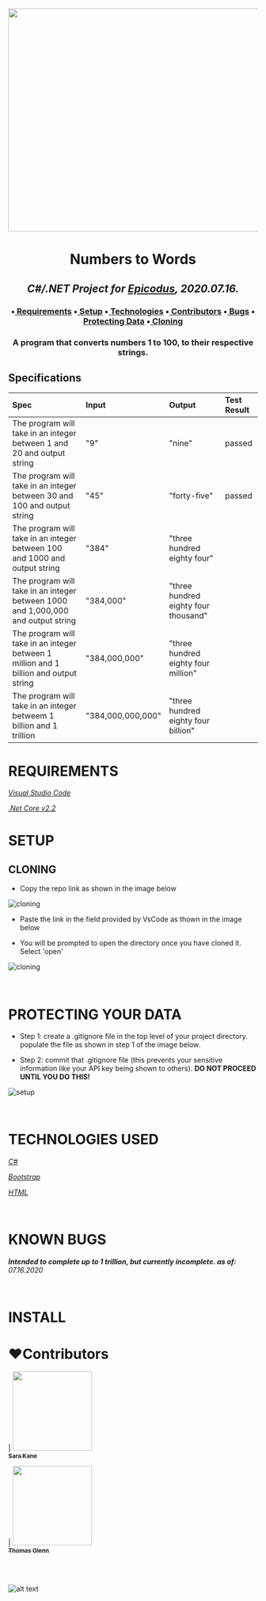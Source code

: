 <h1 align='center'><img width='900' height='450' src='https://homeschoolgiveaways.com/wp-content/uploads/2014/04/Printable_NumberWords_Poster_BWandColor_HSG_LLL_2014-04.jpg'><br>


**<h1 align = 'center'>Numbers to Words**


*<h2 align ='center'>C#/.NET Project for [Epicodus](https://www.epicodus.com/), 2020.07.16.*


<h3 align ='center'>•<a href='#requirements'> Requirements</a> •<a href='#setup'> Setup</a> •<a href='#technologies-used'> Technologies</a> •<a href='#❤️contributors'> Contributors</a> •<a href='#known-bugs'> Bugs</a> •<a href='#protecting-your-data'> Protecting Data</a> •<a href='#cloning'> Cloning</a></h3>


<h3 align='center'>A program that converts numbers 1 to 100, to their respective strings.</h3>


## Specifications
| Spec | Input | Output | Test Result |
|:--------- |:--------- |:-------- |:---------|
| The program will take in an integer between 1 and 20 and output string | "9" | "nine" | passed |
| The program will take in an integer between 30 and 100 and output string | "45" | "forty-five" | passed |
| The program will take in an integer between 100 and 1000 and output string | "384" | "three hundred eighty four" |
| The program will take in an integer between 1000 and 1,000,000 and output string | "384,000" | "three hundred eighty four thousand" |
| The program will take in an integer between 1 million and 1 billion and output string | "384,000,000" | "three hundred eighty four million" |
| The program will take in an integer betweem 1 billion and 1 trillion | "384,000,000,000" | "three hundred eighty four billion" |

# **REQUIREMENTS**

_[Visual Studio Code](https://code.visualstudio.com/)_

_[.Net Core v2.2](https://dotnet.microsoft.com/download/dotnet-core/2.2)_

# **SETUP**

## **CLONING**

* Copy the repo link as shown in the image below

![cloning](https://coding-assets.s3-us-west-2.amazonaws.com/img/clone.gif 'How to clone repo')

* Paste the link in the field provided by VsCode as thown in the image below

* You will be prompted to open the directory once you have cloned it. Select 'open'

![cloning](https://coding-assets.s3-us-west-2.amazonaws.com/img/clone-github2.gif 'Cloning from Github within VSCode')

<br>

# **PROTECTING YOUR DATA**

* Step 1: create a .gitignore file in the top level of your project directory. populate the file as shown in step 1 of the image below.

* Step 2: commit that .gitignore file (this prevents your sensitive information like your API key being shown to others). **DO NOT PROCEED UNTIL YOU DO THIS!**

![setup](https://coding-assets.s3-us-west-2.amazonaws.com/img/readme-image-3.jpg 'Set up instructions')

<br>

# **TECHNOLOGIES USED**

_[C#](https://docs.microsoft.com/en-us/dotnet/csharp/)_

_[Bootstrap](https://getbootstrap.com/)_

_[HTML](https://developer.mozilla.org/en-US/docs/Web/HTML)_

<br>

# **KNOWN BUGS**


_**Intended to complete up to 1 trillion, but currently incomplete. as of:** 07.16.2020_

<br>

# **INSTALL**

# **❤️Contributors**

| [<img src='https://coding-assets.s3-us-west-2.amazonaws.com/linked-in-images/sara-kane.jpeg' width='160px;'/><br /><sub><b>Sara Kane</b></sub>](https://www.linkedin.com/in/sarakaneportland/)<br />

| [<img src='https://coding-assets.s3-us-west-2.amazonaws.com/linked-in-images/thomas-glenn.jpeg' width='160px;'/><br /><sub><b>Thomas Glenn</b></sub>](https://www.linkedin.com/in/glennergy/)<br />

<br>

<br>

![alt text][logo]

[logo]: https://img.shields.io/bower/l/bootstrap 'MIT License'

